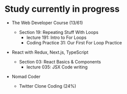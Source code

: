 # Study currently in progress

  - The Web Developer Course (13/61)
    - Section 19: Repeating Stuff With Loops
      - lecture 191: Intro to For Loops
      - Coding Practice 31: Our First For Loop Practice

  - React with Redux, Next.js, TypeScript
    - Section 03: React Basics & Components
      - lecture 035: JSX Code writing

  - Nomad Coder
    - Twitter Clone Coding (24%)
